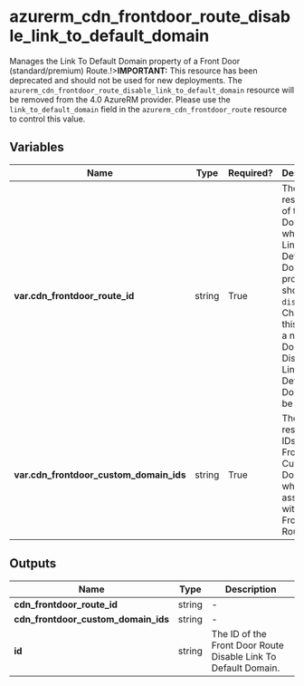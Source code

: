 # azurerm_cdn_frontdoor_route_disable_link_to_default_domain

Manages the Link To Default Domain property of a Front Door (standard/premium) Route.!>**IMPORTANT:** This resource has been deprecated and should not be used for new deployments. The `azurerm_cdn_frontdoor_route_disable_link_to_default_domain` resource will be removed from the 4.0 AzureRM provider. Please use the `link_to_default_domain` field in the `azurerm_cdn_frontdoor_route` resource to control this value.

## Variables

| Name | Type | Required? |  Description |
| ---- | ---- | --------- |  ----------- |
| **var.cdn_frontdoor_route_id** | string | True | The resource ID of the Front Door Route where the Link To Default Domain property should be `disabled`. Changing this forces a new Front Door Route Disable Link To Default Domain to be created. | 
| **var.cdn_frontdoor_custom_domain_ids** | string | True | The resource IDs of the Front Door Custom Domains which are associated with this Front Door Route. | 



## Outputs

| Name | Type | Description |
| ---- | ---- | --------- | 
| **cdn_frontdoor_route_id** | string  | - | 
| **cdn_frontdoor_custom_domain_ids** | string  | - | 
| **id** | string  | The ID of the Front Door Route Disable Link To Default Domain. | 